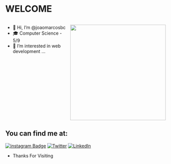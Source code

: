 # WELCOME

<div style="display: flex; width: 100%; justify-content: space-between">
      <div>
             <ul>
		<li>👋 Hi, I’m @joaomarcosbc</li>
		<li>🎓 Computer Science - 5/9</li>
		<li>👀 I’m interested in web development ...</li>
             </ul>
      </div>
	
<div>

<img align="right" width="300" src="https://i2.wp.com/allhtaccess.info/wp-content/uploads/2018/03/programming.gif?fit=1281%2C716&ssl=1" /> <br>

</div>


</div>

## You can find me at:

[![instagram Badge](https://img.shields.io/badge/Instagram-E4405F?style=flat-square&logo=instagram&logoColor=white)](https://www.instagram.com/joaomarcosbc/) [![Twitter](https://img.shields.io/badge/-Twitter-1DA1F2?style=flat-square&logo=twitter&logoColor=white)](https://twitter.com/joaomarcossbc) [![LinkedIn](https://img.shields.io/badge/-Linkedin-0e76a8?style=flat-square&logo=Linkedin&logoColor=white)](https://www.linkedin.com/in/jo%C3%A3o-marcos-cerqueira-a082801b9/)

- Thanks For Visiting



<!---
joaomarcosbc/joaomarcosbc is a ✨ special ✨ repository because its `README.md` (this file) appears on your GitHub profile.
You can click the Preview link to take a look at your changes.
--->
